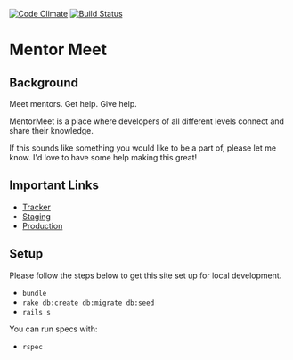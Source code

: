 [![Code Climate](https://codeclimate.com/github/simplyaubs/mentor_meet.png)](https://codeclimate.com/github/simplyaubs/mentor_meet)
[![Build Status](https://travis-ci.org/simplyaubs/mentor_meet.svg?branch=master)](https://travis-ci.org/simplyaubs/mentor_meet)


# Mentor Meet

## Background

Meet mentors. Get help. Give help.

MentorMeet is a place where developers of all different levels connect and share their knowledge.

If this sounds like something you would like to be a part of, please let me know. I'd love to have some help making this great!

## Important Links

* [Tracker](https://www.pivotaltracker.com/n/projects/1086300)
* [Staging](http://mentormeet.herokuapp.com/)
* [Production](http://mentormeet.com)

## Setup

Please follow the steps below to get this site set up for local development.

* `bundle`
* `rake db:create db:migrate db:seed`
* `rails s`

You can run specs with:

* `rspec`


